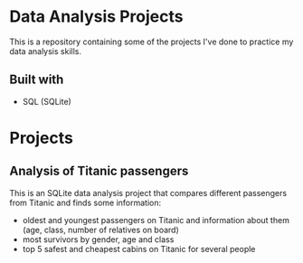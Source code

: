 # Data Analysis Projects
This is a repository containing some of the projects I've done to practice my data analysis skills.
## Built with
- SQL (SQLite)
# Projects
## Analysis of Titanic passengers
This is an SQLite data analysis project that compares different passengers from Titanic and finds some information:
- oldest and youngest passengers on Titanic and information about them (age, class, number of relatives on board)
- most survivors by gender, age and class
- top 5 safest and cheapest cabins on Titanic for several people
